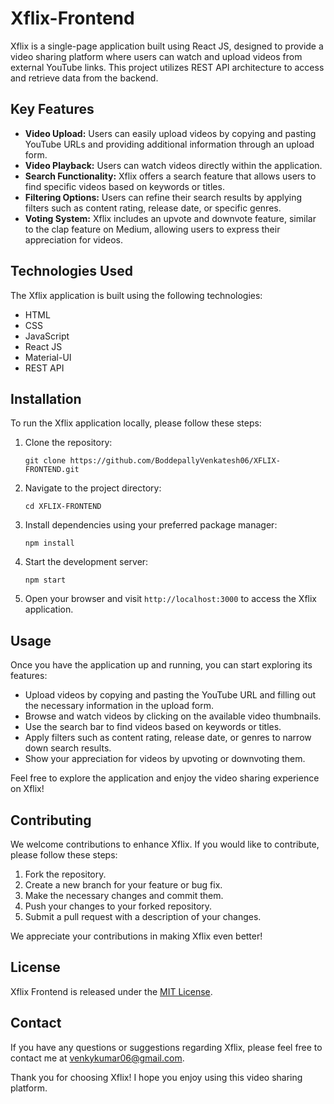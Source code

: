 # Xflix-Frontend

Xflix is a single-page application built using React JS, designed to provide a video sharing platform where users can watch and upload videos from external YouTube links. This project utilizes REST API architecture to access and retrieve data from the backend.

## Key Features

- **Video Upload:** Users can easily upload videos by copying and pasting YouTube URLs and providing additional information through an upload form.
- **Video Playback:** Users can watch videos directly within the application.
- **Search Functionality:** Xflix offers a search feature that allows users to find specific videos based on keywords or titles.
- **Filtering Options:** Users can refine their search results by applying filters such as content rating, release date, or specific genres.
- **Voting System:** Xflix includes an upvote and downvote feature, similar to the clap feature on Medium, allowing users to express their appreciation for videos.

## Technologies Used

The Xflix application is built using the following technologies:

- HTML
- CSS
- JavaScript
- React JS
- Material-UI
- REST API

## Installation

To run the Xflix application locally, please follow these steps:

1. Clone the repository: 
   ```
   git clone https://github.com/BoddepallyVenkatesh06/XFLIX-FRONTEND.git
   ```

2. Navigate to the project directory:
   ```
   cd XFLIX-FRONTEND
   ```

3. Install dependencies using your preferred package manager:
   ```
   npm install
   ```

4. Start the development server:
   ```
   npm start
   ```

5. Open your browser and visit `http://localhost:3000` to access the Xflix application.

## Usage

Once you have the application up and running, you can start exploring its features:

- Upload videos by copying and pasting the YouTube URL and filling out the necessary information in the upload form.
- Browse and watch videos by clicking on the available video thumbnails.
- Use the search bar to find videos based on keywords or titles.
- Apply filters such as content rating, release date, or genres to narrow down search results.
- Show your appreciation for videos by upvoting or downvoting them.

Feel free to explore the application and enjoy the video sharing experience on Xflix!

## Contributing

We welcome contributions to enhance Xflix. If you would like to contribute, please follow these steps:

1. Fork the repository.
2. Create a new branch for your feature or bug fix.
3. Make the necessary changes and commit them.
4. Push your changes to your forked repository.
5. Submit a pull request with a description of your changes.

We appreciate your contributions in making Xflix even better!

## License

Xflix Frontend is released under the [MIT License](https://opensource.org/licenses/MIT).

## Contact

If you have any questions or suggestions regarding Xflix, please feel free to contact me at venkykumar06@gmail.com.

Thank you for choosing Xflix! I hope you enjoy using this video sharing platform.
